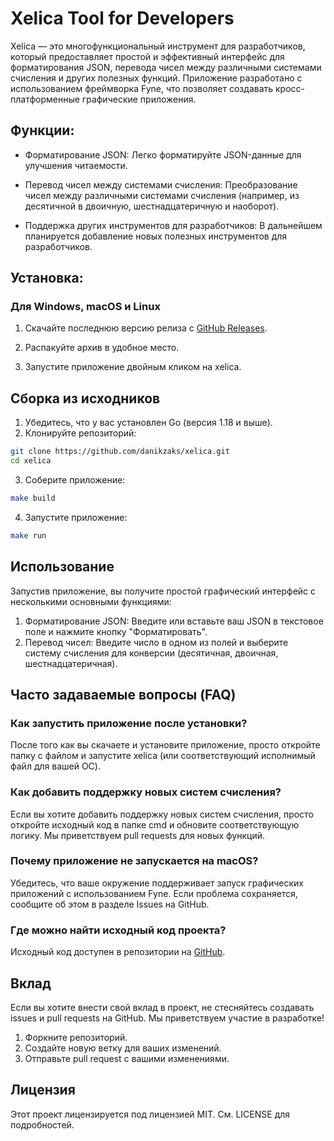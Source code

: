 # Xelica Tool for Developers

Xelica — это многофункциональный инструмент для разработчиков, который предоставляет простой и эффективный интерфейс для форматирования JSON, перевода чисел между различными системами счисления и других полезных функций. Приложение разработано с использованием фреймворка Fyne, что позволяет создавать кросс-платформенные графические приложения.

## Функции:
- Форматирование JSON: Легко форматируйте JSON-данные для улучшения читаемости.

- Перевод чисел между системами счисления: Преобразование чисел между различными системами счисления (например, из десятичной в двоичную, шестнадцатеричную и наоборот).

- Поддержка других инструментов для разработчиков: В дальнейшем планируется добавление новых полезных инструментов для разработчиков.

## Установка:
### Для Windows, macOS и Linux

1. Скачайте последнюю версию релиза с [GitHub Releases](https://github.com/danikzaks/xelica).

2. Распакуйте архив в удобное место.

3. Запустите приложение двойным кликом на xelica.

## Сборка из исходников

1. Убедитесь, что у вас установлен Go (версия 1.18 и выше).
2. Клонируйте репозиторий:

```bash
git clone https://github.com/danikzaks/xelica.git
cd xelica
```

3. Соберите приложение:

```bash
make build
```

4. Запустите приложение:
```bash
make run
```

## Использование
Запустив приложение, вы получите простой графический интерфейс с несколькими основными функциями:
1. Форматирование JSON: Введите или вставьте ваш JSON в текстовое поле и нажмите кнопку "Форматировать".
2. Перевод чисел: Введите число в одном из полей и выберите систему счисления для конверсии (десятичная, двоичная, шестнадцатеричная).

## Часто задаваемые вопросы (FAQ)
### Как запустить приложение после установки?
После того как вы скачаете и установите приложение, просто откройте папку с файлом и запустите xelica (или соответствующий исполнимый файл для вашей ОС).
### Как добавить поддержку новых систем счисления?
Если вы хотите добавить поддержку новых систем счисления, просто откройте исходный код в папке cmd и обновите соответствующую логику. Мы приветствуем pull requests для новых функций.
### Почему приложение не запускается на macOS?
Убедитесь, что ваше окружение поддерживает запуск графических приложений с использованием Fyne. Если проблема сохраняется, сообщите об этом в разделе Issues на GitHub.
### Где можно найти исходный код проекта?
Исходный код доступен в репозитории на [GitHub](https://github.com/danikzaks/xelica).

## Вклад
Если вы хотите внести свой вклад в проект, не стесняйтесь создавать issues и pull requests на GitHub. Мы приветствуем участие в разработке!
1. Форкните репозиторий.
2. Создайте новую ветку для ваших изменений.
3. Отправьте pull request с вашими изменениями.

## Лицензия
Этот проект лицензируется под лицензией MIT. См. LICENSE для подробностей.
